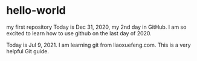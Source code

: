# hello-world
my first repository
Today is Dec 31, 2020, my 2nd day in GitHub.
I am so excited to learn how to use github on the last day of 2020.

Today is Jul 9, 2021. I am learning git from liaoxuefeng.com. This is a very helpful Git guide.